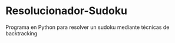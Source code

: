 # Resolucionador-Sudoku
Programa en Python para resolver un sudoku mediante técnicas de backtracking
